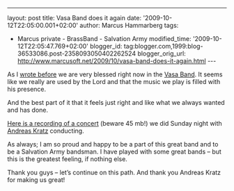 ---
layout: post
title: Vasa Band does it again
date: '2009-10-12T22:05:00.001+02:00'
author: Marcus Hammarberg
tags:
  - Marcus private - BrassBand - Salvation Army
modified_time: '2009-10-12T22:05:47.769+02:00'
blogger_id: tag:blogger.com,1999:blog-36533086.post-2358093050402262524
blogger_orig_url: http://www.marcusoft.net/2009/10/vasa-band-does-it-again.html ---

As I <a
href="http://www.marcusoft.net/2009/09/vasa-band-and-saturday-night-success.html"
target="_blank">wrote before</a> we are very blessed right now in the
<a href="http://www.vasaband.se" target="_blank">Vasa Band</a>. It seems
like we really are used by the Lord and that the music we play is filled
with his presence.

And the best part of it that it feels just right and like what we always
wanted and has done.

<a href="http://dl.getdropbox.com/u/2408484/VasaBand091011.zip"
target="_blank">Here is a recording of a concert</a> (beware 45 mb!) we
did Sunday night with
<a href="http://www.windcorpbrassband.se/members/andreas_k.html"
target="_blank">Andreas Kratz</a> conducting.

As always; I am so proud and happy to be a part of this great band and
to be a Salvation Army bandsman. I have played with some great bands –
but this is the greatest feeling, if nothing else.

Thank you guys – let’s continue on this path. And thank you Andreas
Kratz for making us great!
